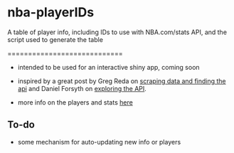 # nba-playerIDs
A table of player info, including IDs to use with NBA.com/stats API, and the script used to generate the table

============================

* intended to be used for an interactive shiny app, coming soon

* inspired by a great post by Greg Reda on [scraping data and finding the api](http://www.gregreda.com/2015/02/15/web-scraping-finding-the-api/) and Daniel Forsyth on [exploring the API](http://www.danielforsyth.me/exploring_nba_data_in_python/).

* more info on the players and stats [here](http://stats.nba.com/help/statistical_minimums.html)

## To-do

* some mechanism for auto-updating new info or players

